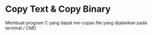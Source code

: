 # Copy Text & Copy Binary
Membuat program C yang dapat me-copas file yang dijalankan pada terminal / CMD